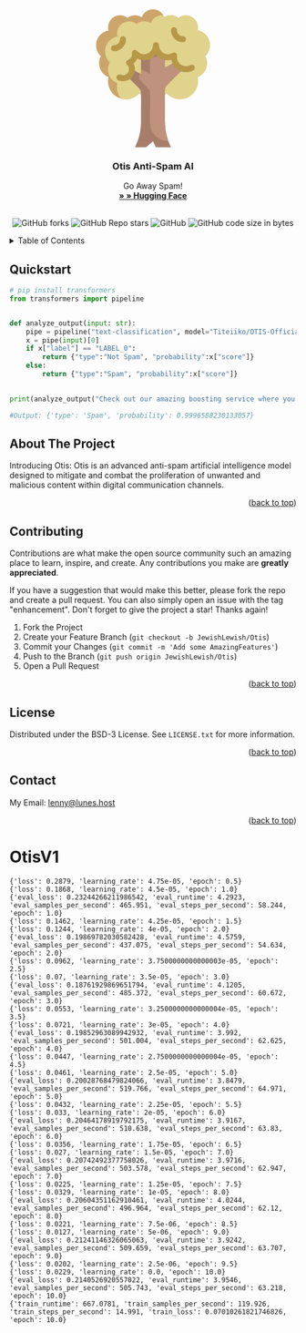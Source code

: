 <!-- PROJECT LOGO -->
<br />
<div align="center">
  <a href="https://github.com/BlossomDNS/register">
        <svg width="200" height="243" viewBox="0 0 200 243" fill="none" xmlns="http://www.w3.org/2000/svg">
        <path d="M121.033 150.28C121.975 149.469 122.856 148.589 123.666 147.646C128.323 152.905 134.598 156.463 141.502 157.758C148.405 159.053 155.544 158.012 161.789 154.798C168.035 151.585 173.032 146.382 175.992 140.012C178.952 133.642 179.706 126.468 178.134 119.622C181.605 118.287 184.75 116.223 187.356 113.57C189.962 110.917 191.969 107.736 193.242 104.242C194.514 100.748 195.024 97.0213 194.735 93.3136C194.446 89.606 193.366 86.0033 191.567 82.7484C195.148 79.4025 197.724 75.1238 199.006 70.3935C200.288 65.6633 200.225 60.6692 198.824 55.9729C197.423 51.2766 194.739 47.0644 191.075 43.8101C187.41 40.5557 182.911 38.3883 178.082 37.5516C179.187 33.2913 178.93 28.7917 177.348 24.6846C175.765 20.5775 172.936 17.0691 169.258 14.6518C165.58 12.2346 161.237 11.0298 156.839 11.2067C152.441 11.3836 148.209 12.9332 144.737 15.638C141.244 12.8054 136.936 11.1649 132.443 10.9563C127.95 10.7478 123.509 11.9823 119.768 14.4792C118.292 10.4114 115.599 6.89691 112.055 4.41324C108.512 1.92957 104.289 0.597198 99.9618 0.597198C95.6344 0.597198 91.412 1.92957 87.8683 4.41324C84.3247 6.89691 81.6316 10.4114 80.1553 14.4792C76.4201 11.975 71.9817 10.7315 67.4891 10.9305C62.9966 11.1295 58.6855 12.7607 55.1864 15.5854C51.7045 12.8551 47.4514 11.2903 43.0302 11.1127C38.6091 10.9352 34.2442 12.154 30.5546 14.5963C26.8649 17.0385 24.0377 20.5804 22.4739 24.7195C20.9101 28.8587 20.689 33.3851 21.842 37.657C17.013 38.4937 12.5133 40.6611 8.84887 43.9154C5.18446 47.1698 2.50071 51.382 1.09948 56.0783C-0.301743 60.7746 -0.364873 65.7687 0.917199 70.4989C2.19927 75.2291 4.77569 79.5078 8.35667 82.8538C6.60988 86.1193 5.57138 89.7165 5.30894 93.4105C5.04651 97.1046 5.56604 100.812 6.83364 104.292C8.10124 107.772 10.0884 110.945 12.6654 113.605C15.2424 116.264 18.3514 118.351 21.7893 119.728C20.1821 126.583 20.9099 133.778 23.8572 140.172C26.8044 146.566 31.8023 151.794 38.0582 155.024C44.314 158.255 51.4695 159.304 58.3895 158.006C65.3096 156.708 71.598 153.136 76.2572 147.857C79.5231 151.334 74.5715 150.28 121.033 150.28Z" fill="#CCA56B"/>
        <path d="M191.567 82.8538C193.314 86.1193 194.352 89.7165 194.615 93.4105C194.877 97.1046 194.358 100.812 193.09 104.292C191.822 107.772 189.835 110.945 187.258 113.605C184.681 116.264 181.572 118.351 178.134 119.728C179.741 126.583 179.014 133.778 176.066 140.172C173.119 146.566 168.121 151.794 161.865 155.024C155.61 158.255 148.454 159.304 141.534 158.006C134.614 156.708 128.326 153.136 123.666 147.857C122.856 148.8 121.975 149.68 121.033 150.491C74.2028 150.491 79.4178 151.439 76.2572 147.857C72.2966 152.357 67.1379 155.638 61.383 157.317C55.6282 158.996 49.5146 159.003 43.7555 157.339C40.7225 153.621 38.5884 149.252 37.5194 144.574C36.4504 139.897 36.4754 135.035 37.5923 130.368C34.1214 129.033 30.9771 126.969 28.3711 124.316C25.765 121.663 23.758 118.482 22.4851 114.988C21.2122 111.494 20.703 107.767 20.9919 104.06C21.2808 100.352 22.361 96.7494 24.1597 93.4945C20.5788 90.1486 18.0023 85.8699 16.7203 81.1396C15.4382 76.4094 15.5013 71.4153 16.9026 66.719C18.3038 62.0227 20.9875 57.8105 24.6519 54.5561C28.3164 51.3018 32.8161 49.1344 37.645 48.2977C36.4759 44.022 36.685 39.4866 38.2425 35.3366C39.8 31.1866 42.6266 27.6335 46.3202 25.1828C50.0137 22.7321 54.3861 21.5086 58.8151 21.6865C63.2442 21.8644 67.5043 23.4345 70.9895 26.1734C74.4662 23.3015 78.7837 21.6401 83.2887 21.4405C87.7938 21.2409 92.2413 22.514 95.9583 25.0672C97.3869 20.9456 100.059 17.369 103.607 14.8309C107.155 12.2928 111.403 10.9183 115.765 10.8971C118.241 10.8971 118.399 10.5811 119.768 14.4791C123.509 11.9823 127.95 10.7478 132.443 10.9563C136.936 11.1649 141.244 12.8054 144.737 15.638C148.216 12.9164 152.462 11.3567 156.875 11.1794C161.289 11.0021 165.646 12.2162 169.332 14.6502C173.018 17.0841 175.845 20.6147 177.415 24.7431C178.986 28.8715 179.219 33.3889 178.082 37.657C184.426 38.7258 190.16 42.0799 194.201 47.0861C193.779 48.5084 193.621 48.087 195.254 48.4557C198.895 53.6686 200.528 60.0227 199.85 66.345C199.172 72.6674 196.23 78.5311 191.567 82.8538Z" fill="#E0D38C"/>
        <path d="M195.254 48.4558C193.621 48.087 193.779 48.4558 194.201 47.0862C194.78 47.771 194.78 47.771 195.254 48.4558Z" fill="#E0D38C"/>
        <path d="M131.568 242.675H105.229L99.9618 232.14L87.9514 242.675H68.3556C75.2959 228.827 78.9037 213.548 78.891 198.058C78.891 142.326 79.9446 143.643 75.7831 139.481L55.5025 119.201C57.8169 117.792 59.7301 115.812 61.0585 113.45C62.3868 111.088 63.0857 108.425 63.088 105.716L78.891 114.144V83.96C82.0034 84.7636 85.2584 84.8444 88.4068 84.1964C91.5552 83.5483 94.5137 82.1885 97.0557 80.221C99.5976 78.2535 101.656 75.7305 103.073 72.8451C104.489 69.9597 105.227 66.7884 105.229 63.574C105.231 66.7304 105.943 69.846 107.31 72.6907C108.678 75.5354 110.667 78.0365 113.131 80.0092C123.087 88.1214 121.033 75.3736 121.033 103.082L138.732 93.2838C148.319 115.671 169.127 88.4902 124.14 134.214C119.979 138.375 121.033 136.215 121.033 198.058C121.024 213.548 124.631 228.826 131.568 242.675Z" fill="#A87E6B"/>
        <path d="M127.038 232.14C122.74 232.113 118.491 231.235 114.534 229.557C110.578 227.879 106.993 225.434 103.986 222.363C100.979 219.293 98.6097 215.657 97.0149 211.667C95.4202 207.676 94.6314 203.409 94.6941 199.112C94.6941 143.063 95.7476 143.643 91.5861 139.481C79.6812 127.576 71.9377 122.835 76.9946 113.143C79.1544 113.143 78.891 117.884 78.891 105.663L94.6941 114.091V83.96C97.8629 84.7785 101.179 84.8477 104.379 84.1619C107.579 83.4762 110.576 82.0544 113.131 80.0092C123.087 88.1214 121.033 75.3736 121.033 103.082C142.103 91.4927 138.153 92.5463 139.838 95.3908C142.659 100.184 147.26 103.669 152.639 105.083C121.454 136.69 121.033 135.952 121.033 141.957C121.033 194.687 119.242 211.069 127.038 232.14Z" fill="#BE927C"/>
        <path d="M31.4818 74.1094C30.0848 74.1094 28.7449 73.5544 27.757 72.5665C26.7691 71.5786 26.2141 70.2388 26.2141 68.8417C26.2141 67.4446 26.7691 66.1048 27.757 65.1169C28.7449 64.129 30.0848 63.574 31.4818 63.574C34.276 63.574 36.9557 62.464 38.9315 60.4883C40.9072 58.5125 42.0172 55.8328 42.0172 53.0386C42.0172 51.6415 42.5722 50.3017 43.5601 49.3138C44.548 48.3259 45.8878 47.7709 47.2849 47.7709C58.2417 47.7709 51.6571 74.1094 31.4818 74.1094ZM152.639 58.3063C132.358 58.3063 125.931 31.9679 136.836 31.9679C138.233 31.9679 139.573 32.5229 140.56 33.5107C141.548 34.4986 142.103 35.8385 142.103 37.2356C142.103 40.0297 143.213 42.7094 145.189 44.6852C147.165 46.661 149.845 47.7709 152.639 47.7709C154.036 47.7709 155.376 48.3259 156.364 49.3138C157.351 50.3017 157.906 51.6415 157.906 53.0386C157.906 54.4357 157.351 55.7756 156.364 56.7634C155.376 57.7513 154.036 58.3063 152.639 58.3063ZM47.2849 126.786C29.6381 126.786 35.6433 112.405 43.0707 115.355C44.6728 116.055 46.4236 116.344 48.1655 116.198C49.9074 116.052 51.5855 115.475 53.0487 114.518C54.5119 113.562 55.7141 112.257 56.5471 110.72C57.3801 109.183 57.8176 107.463 57.8203 105.716C57.8203 98.4988 51.8151 98.2881 52.816 93.1784C53.8168 88.0688 63.088 89.1223 63.088 79.3771C63.088 78.5342 61.8764 74.1094 65.9852 72.3184C72.4118 69.4738 72.8332 79.3771 84.1587 79.3771C88.35 79.3771 92.3695 77.7121 95.3332 74.7485C98.2968 71.7848 99.9618 67.7652 99.9618 63.574C99.9618 62.1769 100.517 60.8371 101.505 59.8492C102.493 58.8613 103.832 58.3063 105.229 58.3063C106.627 58.3063 107.966 58.8613 108.954 59.8492C109.942 60.8371 110.497 62.1769 110.497 63.574C110.497 67.7652 112.162 71.7848 115.126 74.7485C118.089 77.7121 122.109 79.3771 126.3 79.3771C133.991 79.3771 135.519 74.1094 140.049 77.1646C143.526 79.3771 142.103 83.0645 142.103 84.6448C142.095 87.4024 142.808 90.1142 144.172 92.5108C145.536 94.9074 147.504 96.9053 149.879 98.306C152.255 99.7067 154.955 100.462 157.713 100.495C160.47 100.529 163.188 99.8408 165.597 98.4988C166.82 97.8002 168.27 97.6159 169.628 97.9864C170.986 98.3568 172.142 99.2517 172.84 100.474C173.539 101.697 173.723 103.146 173.353 104.505C172.982 105.863 172.087 107.019 170.865 107.717C167.199 109.742 163.103 110.864 158.916 110.989C154.73 111.114 150.574 110.239 146.794 108.436C143.014 106.633 139.718 103.955 137.18 100.624C134.641 97.2923 132.934 93.4036 132.2 89.2803C127.228 90.4182 122.033 90.0881 117.246 88.3301C112.458 86.5721 108.283 83.4619 105.229 79.3771C101.495 84.3385 96.1266 87.8206 90.0736 89.2086C84.0206 90.5965 77.6718 89.801 72.1484 86.9625C70.8212 90.3825 68.6241 93.3967 65.7745 95.7069C67.505 98.9128 68.3747 102.513 68.2987 106.155C68.2228 109.797 67.2037 113.358 65.3411 116.489C63.4784 119.62 60.8358 122.214 57.6712 124.019C54.5065 125.824 50.928 126.777 47.2849 126.786Z" fill="#B79849"/>
        </svg>

  </a>

  <h3 align="center">Otis Anti-Spam AI</h3>

  <p align="center">
    Go Away Spam!
    <br />
    <a href="https://huggingface.co/Titeiiko/OTIS-Official-Spam-Model"><strong>» » Hugging Face</strong></a>  
    <br />
    <br />
    <div align="center">
	
![GitHub forks](https://img.shields.io/github/forks/JewishLewish/otis?color=63C9A4&style=for-the-badge)
![GitHub Repo stars](https://img.shields.io/github/stars/JewishLewish/otis?color=63C9A4&style=for-the-badge)
![GitHub](https://img.shields.io/github/license/JewishLewish/otis?color=63C9A4&style=for-the-badge)
![GitHub code size in bytes](https://img.shields.io/github/languages/code-size/JewishLewish/otis?color=63C9A4&style=for-the-badge)

</div>

  </p>
</div>



<!-- TABLE OF CONTENTS -->
<details>
  <summary>Table of Contents</summary>
  <ol>
    <li>
      <a href="#Quickstart">Quickstart</a>
    </li>
    <li><a href="#contributing">Contributing</a></li>
    <li><a href="#license">License</a></li>
    <li><a href="#contact">Contact</a></li>
  </ol>
</details>

<!-- Quickstar -->
## Quickstart
```py
# pip install transformers
from transformers import pipeline


def analyze_output(input: str):
    pipe = pipeline("text-classification", model="Titeiiko/OTIS-Official-Spam-Model")
    x = pipe(input)[0]
    if x["label"] == "LABEL_0":
        return {"type":"Not Spam", "probability":x["score"]}
    else:
        return {"type":"Spam", "probability":x["score"]}
    

print(analyze_output("Cһeck out our amazinɡ bооѕting serviсe ѡhere you can get to Leveӏ 3 for 3 montһs for just 20 USD."))

#Output: {'type': 'Spam', 'probability': 0.9996588230133057}
```


<!-- ABOUT THE PROJECT -->
## About The Project


Introducing Otis: Otis is an advanced anti-spam artificial intelligence model designed to mitigate and combat the proliferation of unwanted and malicious content within digital communication channels.


<p align="right">(<a href="#readme-top">back to top</a>)</p>

<!-- CONTRIBUTING -->
## Contributing

Contributions are what make the open source community such an amazing place to learn, inspire, and create. Any contributions you make are **greatly appreciated**.

If you have a suggestion that would make this better, please fork the repo and create a pull request. You can also simply open an issue with the tag "enhancement".
Don't forget to give the project a star! Thanks again!

1. Fork the Project
2. Create your Feature Branch (`git checkout -b JewishLewish/Otis`)
3. Commit your Changes (`git commit -m 'Add some AmazingFeatures'`)
4. Push to the Branch (`git push origin JewishLewish/Otis`)
5. Open a Pull Request

<p align="right">(<a href="#readme-top">back to top</a>)</p>



<!-- LICENSE -->
## License

Distributed under the BSD-3 License. See `LICENSE.txt` for more information.

<p align="right">(<a href="#readme-top">back to top</a>)</p>



<!-- CONTACT -->
## Contact

My Email: lenny@lunes.host

<p align="right">(<a href="#readme-top">back to top</a>)</p>


# OtisV1

```
{'loss': 0.2879, 'learning_rate': 4.75e-05, 'epoch': 0.5}
{'loss': 0.1868, 'learning_rate': 4.5e-05, 'epoch': 1.0}                                                                                                                                                                                                                                                                     
{'eval_loss': 0.23244266211986542, 'eval_runtime': 4.2923, 'eval_samples_per_second': 465.951, 'eval_steps_per_second': 58.244, 'epoch': 1.0}                                                                                                                                                                                
{'loss': 0.1462, 'learning_rate': 4.25e-05, 'epoch': 1.5}                                                                                                                                                                                                                                                                    
{'loss': 0.1244, 'learning_rate': 4e-05, 'epoch': 2.0}
{'eval_loss': 0.19869782030582428, 'eval_runtime': 4.5759, 'eval_samples_per_second': 437.075, 'eval_steps_per_second': 54.634, 'epoch': 2.0}                                                                                                                                                                                
{'loss': 0.0962, 'learning_rate': 3.7500000000000003e-05, 'epoch': 2.5}                                                                                                                                                                                                                                                      
{'loss': 0.07, 'learning_rate': 3.5e-05, 'epoch': 3.0}
{'eval_loss': 0.18761929869651794, 'eval_runtime': 4.1205, 'eval_samples_per_second': 485.372, 'eval_steps_per_second': 60.672, 'epoch': 3.0}                                                                                                                                                                                
{'loss': 0.0553, 'learning_rate': 3.2500000000000004e-05, 'epoch': 3.5}                                                                                                                                                                                                                                                      
{'loss': 0.0721, 'learning_rate': 3e-05, 'epoch': 4.0}
{'eval_loss': 0.19852963089942932, 'eval_runtime': 3.992, 'eval_samples_per_second': 501.004, 'eval_steps_per_second': 62.625, 'epoch': 4.0}                                                                                                                                                                                 
{'loss': 0.0447, 'learning_rate': 2.7500000000000004e-05, 'epoch': 4.5}                                                                                                                                                                                                                                                      
{'loss': 0.0461, 'learning_rate': 2.5e-05, 'epoch': 5.0}
{'eval_loss': 0.20028768479824066, 'eval_runtime': 3.8479, 'eval_samples_per_second': 519.766, 'eval_steps_per_second': 64.971, 'epoch': 5.0}                                                                                                                                                                                
{'loss': 0.0432, 'learning_rate': 2.25e-05, 'epoch': 5.5}                                                                                                                                                                                                                                                                    
{'loss': 0.033, 'learning_rate': 2e-05, 'epoch': 6.0}
{'eval_loss': 0.20464178919792175, 'eval_runtime': 3.9167, 'eval_samples_per_second': 510.638, 'eval_steps_per_second': 63.83, 'epoch': 6.0}                                                                                                                                                                                 
{'loss': 0.0356, 'learning_rate': 1.75e-05, 'epoch': 6.5}                                                                                                                                                                                                                                                                    
{'loss': 0.027, 'learning_rate': 1.5e-05, 'epoch': 7.0}
{'eval_loss': 0.20742492377758026, 'eval_runtime': 3.9716, 'eval_samples_per_second': 503.578, 'eval_steps_per_second': 62.947, 'epoch': 7.0}                                                                                                                                                                                
{'loss': 0.0225, 'learning_rate': 1.25e-05, 'epoch': 7.5}                                                                                                                                                                                                                                                                    
{'loss': 0.0329, 'learning_rate': 1e-05, 'epoch': 8.0}
{'eval_loss': 0.20604351162910461, 'eval_runtime': 4.0244, 'eval_samples_per_second': 496.964, 'eval_steps_per_second': 62.12, 'epoch': 8.0}                                                                                                                                                                                 
{'loss': 0.0221, 'learning_rate': 7.5e-06, 'epoch': 8.5}                                                                                                                                                                                                                                                                     
{'loss': 0.0127, 'learning_rate': 5e-06, 'epoch': 9.0}
{'eval_loss': 0.21241146326065063, 'eval_runtime': 3.9242, 'eval_samples_per_second': 509.659, 'eval_steps_per_second': 63.707, 'epoch': 9.0}                                                                                                                                                                                
{'loss': 0.0202, 'learning_rate': 2.5e-06, 'epoch': 9.5}                                                                                                                                                                                                                                                                     
{'loss': 0.0229, 'learning_rate': 0.0, 'epoch': 10.0}
{'eval_loss': 0.2140526920557022, 'eval_runtime': 3.9546, 'eval_samples_per_second': 505.743, 'eval_steps_per_second': 63.218, 'epoch': 10.0}                                                                                                                                                                                
{'train_runtime': 667.0781, 'train_samples_per_second': 119.926, 'train_steps_per_second': 14.991, 'train_loss': 0.07010261821746826, 'epoch': 10.0} 
```